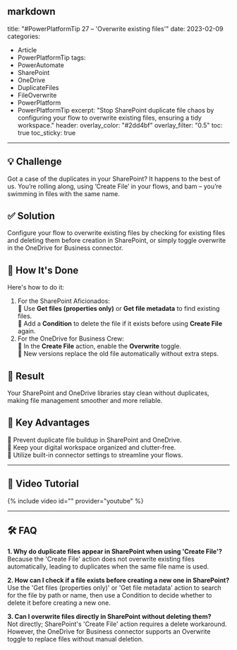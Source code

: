 markdown
---
title: "#PowerPlatformTip 27 – 'Overwrite existing files'"
date: 2023-02-09
categories:
  - Article
  - PowerPlatformTip
tags:
  - PowerAutomate
  - SharePoint
  - OneDrive
  - DuplicateFiles
  - FileOverwrite
  - PowerPlatform
  - PowerPlatformTip
excerpt: "Stop SharePoint duplicate file chaos by configuring your flow to overwrite existing files, ensuring a tidy workspace."
header:
  overlay_color: "#2dd4bf"
  overlay_filter: "0.5"
toc: true
toc_sticky: true
---

## 💡 Challenge
Got a case of the duplicates in your SharePoint? It happens to the best of us. You’re rolling along, using ‘Create File’ in your flows, and bam – you’re swimming in files with the same name.

## ✅ Solution
Configure your flow to overwrite existing files by checking for existing files and deleting them before creation in SharePoint, or simply toggle overwrite in the OneDrive for Business connector.

## 🔧 How It's Done
Here's how to do it:
1. For the SharePoint Aficionados:  
   🔸 Use **Get files (properties only)** or **Get file metadata** to find existing files.  
   🔸 Add a **Condition** to delete the file if it exists before using **Create File** again.  
2. For the OneDrive for Business Crew:  
   🔸 In the **Create File** action, enable the **Overwrite** toggle.  
   🔸 New versions replace the old file automatically without extra steps.

## 🎉 Result
Your SharePoint and OneDrive libraries stay clean without duplicates, making file management smoother and more reliable.

## 🌟 Key Advantages
🔸 Prevent duplicate file buildup in SharePoint and OneDrive.  
🔸 Keep your digital workspace organized and clutter-free.  
🔸 Utilize built-in connector settings to streamline your flows.

---

## 🎥 Video Tutorial
{% include video id="" provider="youtube" %}

---

## 🛠️ FAQ
**1. Why do duplicate files appear in SharePoint when using 'Create File'?**  
Because the 'Create File' action does not overwrite existing files automatically, leading to duplicates when the same file name is used.

**2. How can I check if a file exists before creating a new one in SharePoint?**  
Use the 'Get files (properties only)' or 'Get file metadata' action to search for the file by path or name, then use a Condition to decide whether to delete it before creating a new one.

**3. Can I overwrite files directly in SharePoint without deleting them?**  
Not directly; SharePoint's 'Create File' action requires a delete workaround. However, the OneDrive for Business connector supports an Overwrite toggle to replace files without manual deletion.
